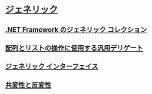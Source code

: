 # [ジェネリック](index.md)
## [.NET Framework のジェネリック コレクション](collections.md)
## [配列とリストの操作に使用する汎用デリゲート](delegates-for-manipulating-arrays-and-lists.md)
## [ジェネリック インターフェイス](interfaces.md)
## [共変性と反変性](covariance-and-contravariance.md)
